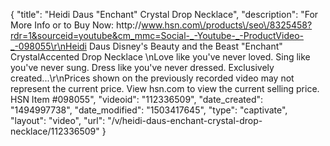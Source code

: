 {
    "title": "Heidi Daus \"Enchant\" Crystal Drop Necklace",
    "description": "For More Info or to Buy Now: http:\/\/www.hsn.com\/products\/seo\/8325458?rdr=1&sourceid=youtube&cm_mmc=Social-_-Youtube-_-ProductVideo-_-098055\r\nHeidi Daus Disney's Beauty and the Beast \"Enchant\" CrystalAccented Drop Necklace   \nLove like you've never loved. Sing like you've never sung. Dress like you've never dressed. Exclusively created...\r\nPrices shown on the previously recorded video may not represent the current price.  View hsn.com to view the current selling price. HSN Item #098055",
    "videoid": "112336509",
    "date_created": "1494997738",
    "date_modified": "1503417645",
    "type": "captivate",
    "layout": "video",
    "url": "\/v\/heidi-daus-enchant-crystal-drop-necklace\/112336509"
}